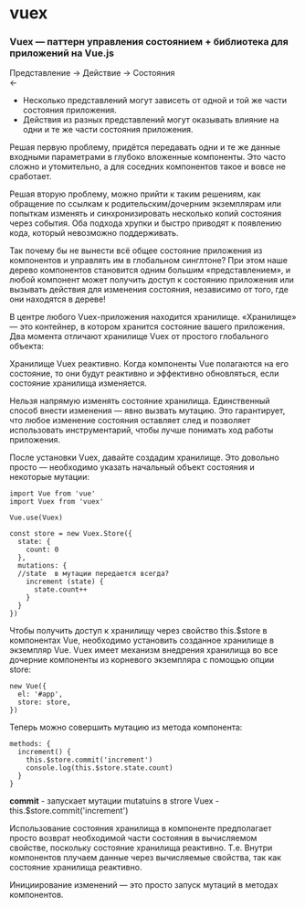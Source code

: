 # vuex

### Vuex — паттерн управления состоянием + библиотека для приложений на Vue.js

Представление -> Действие -> Состояния  
                   <-
                   
- Несколько представлений могут зависеть от одной и той же части состояния приложения.
- Действия из разных представлений могут оказывать влияние на одни и те же части состояния приложения.

Решая первую проблему, придётся передавать одни и те же данные входными параметрами в глубоко вложенные компоненты. 
Это часто сложно и утомительно, а для соседних компонентов такое и вовсе не сработает. 

Решая вторую проблему, можно прийти к таким решениям, как обращение по ссылкам к родительским/дочерним экземплярам 
или попыткам изменять и синхронизировать несколько копий состояния через события. Оба подхода хрупки и быстро приводят
к появлению кода, который невозможно поддерживать.

Так почему бы не вынести всё общее состояние приложения из компонентов и управлять им в глобальном синглтоне? 
При этом наше дерево компонентов становится одним большим «представлением», и любой компонент может получить
доступ к состоянию приложения или вызывать действия для изменения состояния, независимо от того, где они находятся в дереве!

В центре любого Vuex-приложения находится хранилище. «Хранилище» — это контейнер, в котором хранится состояние вашего приложения. 
Два момента отличают хранилище Vuex от простого глобального объекта:

Хранилище Vuex реактивно. Когда компоненты Vue полагаются на его состояние,
то они будут реактивно и эффективно обновляться, если состояние хранилища изменяется.

Нельзя напрямую изменять состояние хранилища. Единственный способ внести изменения — явно вызвать мутацию. Это гарантирует, 
что любое изменение состояния оставляет след и позволяет использовать инструментарий, чтобы лучше понимать ход работы приложения.

После установки Vuex, давайте создадим хранилище. Это довольно просто — необходимо указать начальный объект состояния и некоторые мутации:

    import Vue from 'vue'
    import Vuex from 'vuex'

    Vue.use(Vuex)

    const store = new Vuex.Store({
      state: {
        count: 0
      },
      mutations: {
      //state  в мутации передается всегда?
        increment (state) {
          state.count++
        }
      }
    })


Чтобы получить доступ к хранилищу через свойство this.$store в компонентах Vue, необходимо установить созданное хранилище в экземпляр Vue.
Vuex имеет механизм внедрения хранилища во все дочерние компоненты из корневого экземпляра с помощью опции store:

    new Vue({
      el: '#app',
      store: store,
    })


Теперь можно совершить мутацию из метода компонента:

    methods: {
      increment() {
        this.$store.commit('increment')
        console.log(this.$store.state.count)
      }
    }


 <b>commit</b> - запускает мутации mutatuins в strore Vuex - this.$store.commit('increment')
 
 Использование состояния хранилища в компоненте предполагает просто возврат необходимой части состояния в вычисляемом свойстве, поскольку состояние хранилища реактивно. 
 Т.е. Внутри компонентов плучаем данные через вычисляемые свойства, так как состояние хранилища реактивно.
 
 Инициирование изменений — это просто запуск мутаций в методах компонентов.
